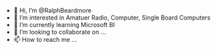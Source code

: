 - 👋 Hi, I’m @RalphBeardmore
- 👀 I’m interested in Amatuer Radio, Computer, Single Board Computers
- 🌱 I’m currently learning Microsoft BI
- 💞️ I’m looking to collaborate on ...
- 📫 How to reach me ...

<!---
RalphBeardmore/RalphBeardmore is a ✨ special ✨ repository because its `README.md` (this file) appears on your GitHub profile.
You can click the Preview link to take a look at your changes.
--->
